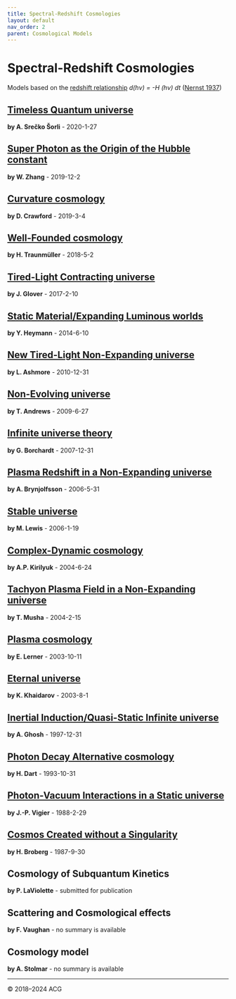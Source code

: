 ```yaml
---
title: Spectral-Redshift Cosmologies
layout: default
nav_order: 2
parent: Cosmological Models
---
```


# Spectral-Redshift Cosmologies

Models based on the [redshift relationship](http://www.astro.ucla.edu/%7Ewright/tiredlit.htm) *d(hν) = -H (hν) dt* ([Nernst 1937](https://doi.org/10.1007/BF01339902))

## [Timeless Quantum universe](tqu-20200127.pdf)
**by A. Srečko Šorli** - 2020-1-27

## [Super Photon as the Origin of the Hubble constant](sp-h-20191202.pdf)
**by W. Zhang** - 2019-12-2

## [Curvature cosmology](cc-20190304.pdf)
**by D. Crawford** - 2019-3-4

## [Well-Founded cosmology](wfc-20180502.pdf)
**by H. Traunmüller** - 2018-5-2

## [Tired-Light Contracting universe](tlcu-20170210.pdf)
**by J. Glover** - 2017-2-10

## [Static Material/Expanding Luminous worlds](smxl-20140610.pdf)
**by Y. Heymann** - 2014-6-10

## [New Tired-Light Non-Expanding universe](ntl-nx-20101231.pdf)
**by L. Ashmore** - 2010-12-31

## [Non-Evolving universe](neu-20090627.pdf)
**by T. Andrews** - 2009-6-27

## [Infinite universe theory](iut-20071231.pdf)
**by G. Borchardt** - 2007-12-31

## [Plasma Redshift in a Non-Expanding universe](pr-nx-20060531.pdf)
**by A. Brynjolfsson** - 2006-5-31

## [Stable universe](stu-20060119.pdf)
**by M. Lewis** - 2006-1-19

## [Complex-Dynamic cosmology](cdc-20040624.pdf)
**by A.P. Kirilyuk** - 2004-6-24

## [Tachyon Plasma Field in a Non-Expanding universe](tpf-nx-20040215.pdf)
**by T. Musha** - 2004-2-15

## [Plasma cosmology](pc-20031011.pdf)
**by E. Lerner** - 2003-10-11

## [Eternal universe](etu-20030801.pdf)
**by K. Khaidarov** - 2003-8-1

## [Inertial Induction/Quasi-Static Infinite universe](iiqs-19971231.pdf)
**by A. Ghosh** - 1997-12-31

## [Photon Decay Alternative cosmology](pd-19931031.pdf)
**by H. Dart** - 1993-10-31

## [Photon-Vacuum Interactions in a Static universe](pvi-s-19880229.pdf)
**by J.-P. Vigier** - 1988-2-29

## [Cosmos Created without a Singularity](ccws-19870930.pdf)
**by H. Broberg** - 1987-9-30

## Cosmology of Subquantum Kinetics
**by P. LaViolette** - submitted for publication

## Scattering and Cosmological effects
**by F. Vaughan** - no summary is available

## Cosmology model
**by A. Stolmar** - no summary is available

---

© 2018–2024 ACG

